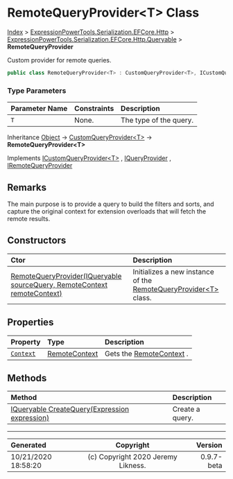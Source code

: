 ﻿# RemoteQueryProvider&lt;T> Class

[Index](../index.md) > [ExpressionPowerTools.Serialization.EFCore.Http](ExpressionPowerTools.Serialization.EFCore.Http.a.md) > [ExpressionPowerTools.Serialization.EFCore.Http.Queryable](ExpressionPowerTools.Serialization.EFCore.Http.Queryable.n.md) > **RemoteQueryProvider<T>**

Custom provider for remote queries.

```csharp
public class RemoteQueryProvider<T> : CustomQueryProvider<T>, ICustomQueryProvider<T>, IRemoteQueryProvider
```

### Type Parameters

| Parameter Name | Constraints | Description |
| :-- | :-- | :-- |
| `T` | None. | The type of the query. |

Inheritance [Object](https://docs.microsoft.com/dotnet/api/system.object) → [CustomQueryProvider&lt;T>](ExpressionPowerTools.Core.Providers.CustomQueryProvider`1.cs.md) → **RemoteQueryProvider&lt;T>**

Implements  [ICustomQueryProvider&lt;T>](ExpressionPowerTools.Core.Signatures.ICustomQueryProvider`1.i.md) ,  [IQueryProvider](https://docs.microsoft.com/dotnet/api/system.linq.iqueryprovider) ,  [IRemoteQueryProvider](ExpressionPowerTools.Serialization.EFCore.Http.Signatures.IRemoteQueryProvider.i.md) 

## Remarks

The main purpose is to provide a query to build the filters and sorts, and capture
            the original context for extension overloads that will fetch the remote results.

## Constructors

| Ctor | Description |
| :-- | :-- |
| [RemoteQueryProvider(IQueryable sourceQuery, RemoteContext remoteContext)](ExpressionPowerTools.Serialization.EFCore.Http.Queryable.RemoteQueryProvider`1.ctor.md#remotequeryprovideriqueryable-sourcequery-remotecontext-remotecontext) | Initializes a new instance of the [RemoteQueryProvider&lt;T>](ExpressionPowerTools.Serialization.EFCore.Http.Queryable.RemoteQueryProvider`1.cs.md) class. |
## Properties

| Property | Type | Description |
| :-- | :-- | :-- |
| [`Context`](ExpressionPowerTools.Serialization.EFCore.Http.Queryable.RemoteQueryProvider`1.Context.prop.md) | [RemoteContext](ExpressionPowerTools.Serialization.EFCore.Http.Queryable.RemoteContext.cs.md) | Gets the [RemoteContext](ExpressionPowerTools.Serialization.EFCore.Http.Queryable.RemoteContext.cs.md) . |

## Methods

| Method | Description |
| :-- | :-- |
| [IQueryable CreateQuery(Expression expression)](ExpressionPowerTools.Serialization.EFCore.Http.Queryable.RemoteQueryProvider`1.CreateQuery.m.md) | Create a query. |

---

| Generated | Copyright | Version |
| :-- | :-: | --: |
| 10/21/2020 18:58:20 | (c) Copyright 2020 Jeremy Likness. | 0.9.7-beta |
